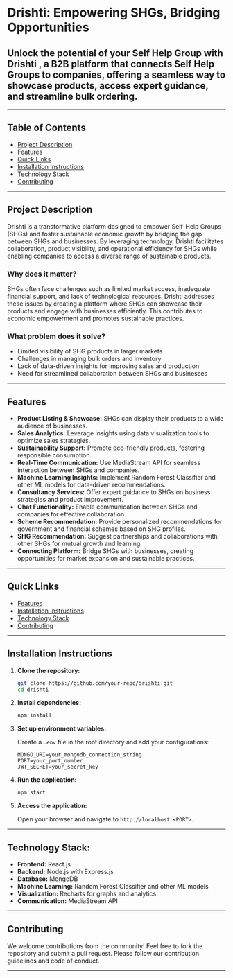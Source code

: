 ﻿# Drishti: Empowering SHGs, Bridging Opportunities

## Unlock the potential of your Self Help Group with Drishti , a B2B platform that connects Self Help Groups to companies, offering a seamless way to showcase products, access expert guidance, and streamline bulk ordering.

---

## Table of Contents

- [Project Description](#project-description)
- [Features](#features)
- [Quick Links](#quick-links)
- [Installation Instructions](#installation-instructions)
- [Technology Stack](#technology-stack)
- [Contributing](#contributing)

---

## Project Description

Drishti is a transformative platform designed to empower Self-Help Groups (SHGs) and foster sustainable economic growth by bridging the gap between SHGs and businesses. By leveraging technology, Drishti facilitates collaboration, product visibility, and operational efficiency for SHGs while enabling companies to access a diverse range of sustainable products.

### Why does it matter?

SHGs often face challenges such as limited market access, inadequate financial support, and lack of technological resources. Drishti addresses these issues by creating a platform where SHGs can showcase their products and engage with businesses efficiently. This contributes to economic empowerment and promotes sustainable practices.

### What problem does it solve?

- Limited visibility of SHG products in larger markets
- Challenges in managing bulk orders and inventory
- Lack of data-driven insights for improving sales and production
- Need for streamlined collaboration between SHGs and businesses

---

## Features

- **Product Listing & Showcase:** SHGs can display their products to a wide audience of businesses.
- **Sales Analytics:** Leverage insights using data visualization tools to optimize sales strategies.
- **Sustainability Support:** Promote eco-friendly products, fostering responsible consumption.
- **Real-Time Communication:** Use MediaStream API for seamless interaction between SHGs and companies.
- **Machine Learning Insights:** Implement Random Forest Classifier and other ML models for data-driven recommendations.
- **Consultancy Services:** Offer expert guidance to SHGs on business strategies and product improvement.
- **Chat Functionality:** Enable communication between SHGs and companies for effective collaboration.
- **Scheme Recommendation:** Provide personalized recommendations for government and financial schemes based on SHG profiles.
- **SHG Recommendation:** Suggest partnerships and collaborations with other SHGs for mutual growth and learning.
- **Connecting Platform:** Bridge SHGs with businesses, creating opportunities for market expansion and sustainable practices.

---

## Quick Links

- [Features](#features)
- [Installation Instructions](#installation-instructions)
- [Technology Stack](#technology-stack)
- [Contributing](#contributing)

---

## Installation Instructions

1. **Clone the repository:**

   ```bash
   git clone https://github.com/your-repo/drishti.git
   cd drishti
   ```

2. **Install dependencies:**

   ```bash
   npm install
   ```

3. **Set up environment variables:**

   Create a `.env` file in the root directory and add your configurations:

   ```env
   MONGO_URI=your_mongodb_connection_string
   PORT=your_port_number
   JWT_SECRET=your_secret_key
   ```

4. **Run the application:**

   ```bash
   npm start
   ```

5. **Access the application:**

   Open your browser and navigate to `http://localhost:<PORT>`.

---

## Technology Stack:

- **Frontend:** React.js
- **Backend:** Node.js with Express.js
- **Database:** MongoDB
- **Machine Learning:** Random Forest Classifier and other ML models
- **Visualization:** Recharts for graphs and analytics
- **Communication:** MediaStream API

---

## Contributing

We welcome contributions from the community! Feel free to fork the repository and submit a pull request. Please follow our contribution guidelines and code of conduct.

---


